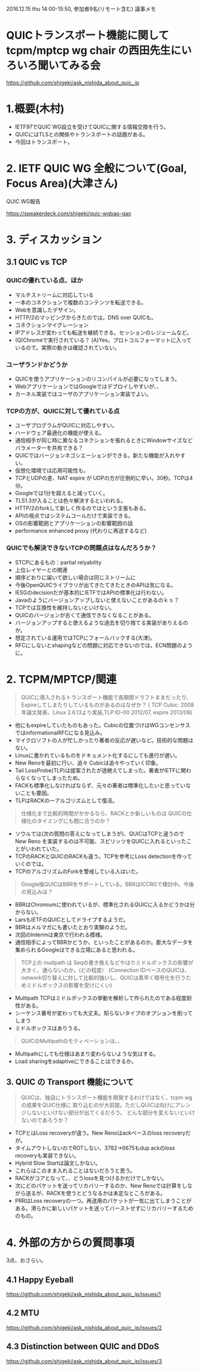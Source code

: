2016.12.15 thu 14:00-15:50, 参加者9名(リモート含む) 議事メモ

# QUICトランスポート機能に関して tcpm/mptcp wg chair の西田先生にいろいろ聞いてみる会

https://github.com/shigeki/ask_nishida_about_quic_jp

# 1.概要(木村)

- IETF97でQUIC WG設立を受けてQUICに関する情報交換を行う。
- QUICにはTLSとの関係やトランスポートの話題がある。
- 今回はトランスポート。

# 2. IETF QUIC WG 全般について(Goal, Focus Area)(大津さん)

QUIC WG報告

https://speakerdeck.com/shigeki/quic-wgbao-gao

# 3. ディスカッション

## 3.1 QUIC vs TCP

### QUICの優れている点、ほか
- マルチストリームに対応している
- 一本のコネクションで複数のコンテンツを転送できる。
- Webを意識したデザイン。
- HTTP/2のマッピングからきたのでは。DNS over QUICも。
- コネクションマイグレーション
- IPアドレスが変わっても転送を継続できる。セッションのレジュームなど。
- (Q)Chromeで実行されている？ (A)Yes。プロトコルフォーマットに入っているので。実際の動きは確認されていない。

### ユーザランドかどうか
- QUICを使うアプリケーションのリコンパイルが必要になってしまう。
- WebアプリケーションではGoogleではデプロイしやすいが、、
- カーネル実装ではユーザのアプリケーション実装でよい。

### TCPの方が、QUICに対して優れている点
- ユーザプログラムがQUICに対応しやすい。
- ハードウェア最適化の機能が使える。
- 通信相手が同じ時に異なるコネクションを張れるときにWindowサイズなどパラメーターを共有できる？
- QUICではバージョンネゴシエーションができる。新たな機能が入れやすい。
- 仮想化環境では応用可能性も。
- TCPとUDPの差、NAT expire が UDPの方が圧倒的に早い。30秒。TCPは4分。
- Googleでは1分を超えると減っていく。
- TLS1.3が入ることは色々解決するといわれる。
- HTTP/2のforkして新しく作るのではという主張もある。
- APIの視点ではシステムコールだけで実装できる。
- OSの影響範囲とアプリケーションの影響範囲の話
- performance enhanced proxy (代わりに再送するなど)

### QUICでも解決できないTCPの問題点はなんだろうか？
- STCPにあるもの：partial relyability
- 上位レイヤーとの関連
- 順序どおりに届いて欲しい場合は同じストリームに
- 今後OpenQUICライブラリが出てきたてきたときのAPIは気になる。
- IESGのdecisionだが基本的にIETFではAPIの標準化は行わない。
- Javaのようにバージョンアップしないと使えないことがあるのｋｓ？
- TCPでは互換性を維持しないといけない。
- QUICのバージョンが古くて通信できなくなることがある。
- バージョンアップすると使えるような過去を切り捨てる実装がありえるのか。
- 想定されている運用ではTCPにフォールバックする(大津)。
- RFCにしないとshapingなどの問題に対応できないのでは。ECN問題のように。

# 2. TCPM/MPTCP/関連

> QUICに導入されるトランスポート機能で長期間ドラフトままだったり、Expireしてしまたりしているものがあるのはなぜか？ ( TCP Cubic: 2008年論文発表、Linux 2.6.13より実装,TLP:ID-00 2012/07, expire 2013/08)

- 他にもexpireしていたものもあった。Cubicの位置づけはWGコンセンサスではinformationalRFCになる見込み。
- マイクロソフトの人が忙しかったり著者の反応が遅いなど。技術的な問題はない。
- Linuxに書かれているものをドキュメント化するにしても進行が遅い。
- New Renoを最初に行い、追々 Cubicは追々やっていく印象。
- Tail LossProbe(TLP)は提案されたが途絶えてしまった。著者がIETFに関わらなくなってしまったため。
- FACKも標準化しなければならず、元々の著者は標準化したいと思っていないことも要因。
- TLPはRACKの一アルゴリズムとして復活。

> 仕様化まで比較的時間がかかるなら、RACKとか新しいものは QUICの仕様化のタイミングにも間に合うのか？

- ソウルでは(次の質問の答えになってしまうが)、QUICはTCPと違うので New Reno を実装するのは不可能、スピリッツをQUICに入れるといったことがいわれていた。
- TCPのRACKとQUICのRACKも違う。TCPを参考にLoss detectionを作っていくのでは。
- TCPのアルゴリズムのForkを警戒している人はいた。

> Google版QUICはBBRをサポートしている。BBRはICCRGで検討中。今後の見込みは？

- BBRはChromiumに使われているが、標準化されるQUICに入るかどうかは分からない。
- LarsもIETFのQUICとしてドライブするようだ。
- BBRはメルマガにも書いたとおり実験のようだ。
- 次回のInterimは東京で行われる模様。
- 通信相手によってBBRかどうか、といったことがあるのか。膨大なデータを集められるGoogleはできる立場にあると思われる。

> TCP上の mutlpath は Seqの書き換えなどやはりミドルボックスの影響が大きく、通らないのか。(どの程度） (Connection IDベースのQUICは、network切り替えに対して比較的強いし、QUICは素早く暗号化を行うためミドルボックスの影響を受けにくい)

- Multipath TCPはミドルボックスの挙動を解析して作られたのである程度耐性がある。
- シーケンス番号が変わっても大丈夫。知らないタイプのオプションを削ってしまう
- ミドルボックスはありうる。

> QUICのMultipathのモティベーションは、、

- Multipathにしても仕様はあまり変わらないような気はする。
- Load sharingをadaptiveにできることはできるか。

## 3. QUIC の Transport 機能について

> QUICは、独自にトランスポート機能を開発するわけではなく、tcpm wgの成果をQUIC仕様に
> 取り込むのが大前提。ただしQUICは向けにアレンジしないといけない部分が出てくるだろう。
> どんな部分を変えないといけないのであろうか？

- TCPとはLoss recoveryが違う。New Renoはackベースのloss recoveryだが。
- タイムアウトしないのでROTしない、3782->6675もdup ackのloss recoveryも実装できない。
- Hybrid Slow Startは論文しかない。
- これらはこのまま入れることはないだろうと思う。
- RACKがコアとなって、、どうlossを見つけるかだけでしかない。
- 次にどのパケットを送ってリカバリーするのか、New Renoでは計算をしながら送るが、RACKを使うとどうなるかは未定なところがある。
- PRRはLoss recoveryの一つ。再送用のパケットが一気に出てしまうことがある。滑らかに新しいパケットを送ってバーストせずにリカバリーするためのもの。

# 4. 外部の方からの質問事項

3点、おさらい。

## 4.1 Happy Eyeball
https://github.com/shigeki/ask_nishida_about_quic_jp/issues/1

## 4.2 MTU
https://github.com/shigeki/ask_nishida_about_quic_jp/issues/2

## 4.3 Distinction between QUIC and DDoS
https://github.com/shigeki/ask_nishida_about_quic_jp/issues/3